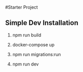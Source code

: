 #Starter Project

## Simple Dev Installation
1. npm run build

2. docker-compose up
3. npm run migrations:run


3. npm run dev

